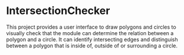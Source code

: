 # IntersectionChecker
This project provides a user interface to draw polygons and circles to visually check that the module can determine the relation between a polygon and a circle. It can identify intersecting edges and distinguish between a polygon that is inside of, outside of or surrounding a circle. 
